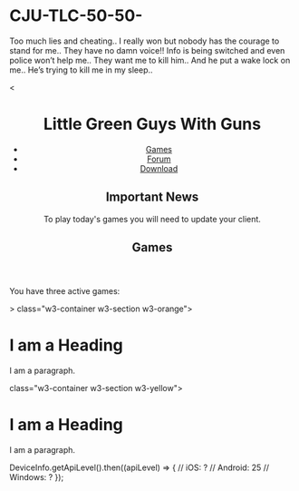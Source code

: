 # CJU-TLC-50-50-
Too much lies and cheating.. I really won but nobody has the courage to stand for me.. They have no damn voice!!  Info is being switched and even police won’t help me.. They want me to kill him.. And he put a wake lock on me.. He’s trying to kill me in my sleep..

<!DOCTYPE html PUBLIC "-//W3C//DTD XHTML 1.1//EN"
"http://www.w3.org/TR/xhtml11/DTD/xhtml11.dtd">
<html xmlns="http://www.w3.org/1999/xhtml">
<head>
  < <header>
  <h1>Little Green Guys With Guns</h1>
  <nav>
   <ul>
    <li><a href="/games">Games</a>
    <li><a href="/forum">Forum</a>
    <li><a href="/download">Download</a>
   </ul>
  </nav>
  <h2>Important News</h2> <!-- this starts a second subsection -->
  <!-- this is part of the subsection entitled "Important News" -->
  <p>To play today's games you will need to update your client.</p>
  <h2>Games</h2> <!-- this starts a third subsection -->
 </header>
 <p>You have three active games:</p>
 <!-- this is still part of the subsection entitled "Games" -->>
</head>
<body>
<di> class="w3-container w3-section w3-orange">
  <h1>I am a Heading</h1>
  <p>I am a paragraph.</p>
</di>

<di> class="w3-container w3-section w3-yellow">
  <h1>I am a Heading</h1>
  <p>I am a paragraph.</p>
</di>
DeviceInfo.getApiLevel().then((apiLevel) => {
  // iOS: ?
  // Android: 25
  // Windows: ?
});
  

</body>
</html>
